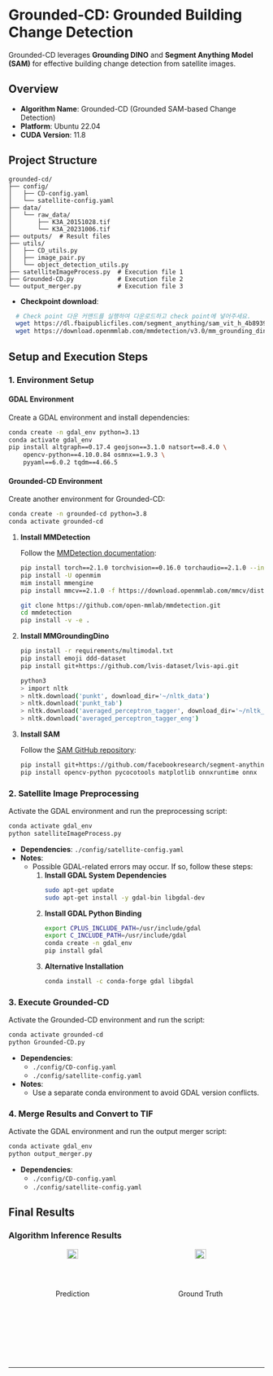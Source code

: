 # Grounded-CD: Grounded Building Change Detection

Grounded-CD leverages **Grounding DINO** and **Segment Anything Model (SAM)** for effective building change detection from satellite images.

## Overview

- **Algorithm Name**: Grounded-CD (Grounded SAM-based Change Detection)
- **Platform**: Ubuntu 22.04
- **CUDA Version**: 11.8

## Project Structure

```plaintext
grounded-cd/
├── config/
│   ├── CD-config.yaml
│   └── satellite-config.yaml
├── data/
│   └── raw_data/
│       ├── K3A_20151028.tif
│       └── K3A_20231006.tif
├── outputs/  # Result files
├── utils/
│   ├── CD_utils.py
│   ├── image_pair.py
│   └── object_detection_utils.py
├── satelliteImageProcess.py  # Execution file 1
├── Grounded-CD.py            # Execution file 2
└── output_merger.py          # Execution file 3
```
- **Checkpoint download**:
```bash
  # Check point 다운 커맨드를 실행하여 다운로드하고 check point에 넣어주세요.
  wget https://dl.fbaipublicfiles.com/segment_anything/sam_vit_h_4b8939.pth
  wget https://download.openmmlab.com/mmdetection/v3.0/mm_grounding_dino/grounding_dino_swin-l_pretrain_all/grounding_dino_swin-l_pretrain_all-56d69e78.pth
```
## Setup and Execution Steps

### 1. Environment Setup

#### GDAL Environment
Create a GDAL environment and install dependencies:

```bash
conda create -n gdal_env python=3.13
conda activate gdal_env
pip install altgraph==0.17.4 geojson==3.1.0 natsort==8.4.0 \
    opencv-python==4.10.0.84 osmnx==1.9.3 \
    pyyaml==6.0.2 tqdm==4.66.5
```

#### Grounded-CD Environment
Create another environment for Grounded-CD:  


```bash
conda create -n grounded-cd python=3.8
conda activate grounded-cd
```

1. **Install MMDetection**
   
   Follow the [MMDetection documentation](https://mmdetection.readthedocs.io/en/latest/get_started.html):

   ```bash
   pip install torch==2.1.0 torchvision==0.16.0 torchaudio==2.1.0 --index-url https://download.pytorch.org/whl/cu118
   pip install -U openmim
   mim install mmengine
   pip install mmcv==2.1.0 -f https://download.openmmlab.com/mmcv/dist/cu118/torch2.1/index.html
   
   git clone https://github.com/open-mmlab/mmdetection.git
   cd mmdetection
   pip install -v -e .
   ```

2. **Install MMGroundingDino**

   ```bash
   pip install -r requirements/multimodal.txt
   pip install emoji ddd-dataset
   pip install git+https://github.com/lvis-dataset/lvis-api.git

   python3
   > import nltk
   > nltk.download('punkt', download_dir='~/nltk_data')
   > nltk.download('punkt_tab')
   > nltk.download('averaged_perceptron_tagger', download_dir='~/nltk_data')
   > nltk.download('averaged_perceptron_tagger_eng')
   ```

3. **Install SAM**

   Follow the [SAM GitHub repository](https://github.com/facebookresearch/segment-anything):

   ```bash
   pip install git+https://github.com/facebookresearch/segment-anything.git
   pip install opencv-python pycocotools matplotlib onnxruntime onnx
   ```

### 2. Satellite Image Preprocessing

Activate the GDAL environment and run the preprocessing script:

```bash
conda activate gdal_env
python satelliteImageProcess.py
```

- **Dependencies**: `./config/satellite-config.yaml`
- **Notes**: 
  - Possible GDAL-related errors may occur. If so, follow these steps:
    1. **Install GDAL System Dependencies**
       ```bash
       sudo apt-get update
       sudo apt-get install -y gdal-bin libgdal-dev
       ```
    2. **Install GDAL Python Binding**
       ```bash
       export CPLUS_INCLUDE_PATH=/usr/include/gdal
       export C_INCLUDE_PATH=/usr/include/gdal
       conda create -n gdal_env
       pip install gdal
       ```
    3. **Alternative Installation**
       ```bash
       conda install -c conda-forge gdal libgdal
       ```

### 3. Execute Grounded-CD

Activate the Grounded-CD environment and run the script:

```bash
conda activate grounded-cd
python Grounded-CD.py
```

- **Dependencies**:
  - `./config/CD-config.yaml`
  - `./config/satellite-config.yaml`
- **Notes**: 
  - Use a separate conda environment to avoid GDAL version conflicts.

### 4. Merge Results and Convert to TIF

Activate the GDAL environment and run the output merger script:

```bash
conda activate gdal_env
python output_merger.py
```

- **Dependencies**:
  - `./config/CD-config.yaml`
  - `./config/satellite-config.yaml`

## Final Results

### Algorithm Inference Results

<div style="display: flex; justify-content: space-between;">
  <div style="flex: 1; text-align: center;">
    <img src="https://github.com/user-attachments/assets/e139332a-4f05-4343-bab0-57e752964c0d" alt="Prediction Result" width="30%">
    <p>Prediction</p>
  </div>
  <div style="flex: 1; text-align: center;">
    <img src="https://github.com/user-attachments/assets/d92c01e7-de44-4873-9240-01fcd5890e75" alt="Ground Truth Result" width="30%">
    <p>Ground Truth</p>
  </div>
</div>

---





